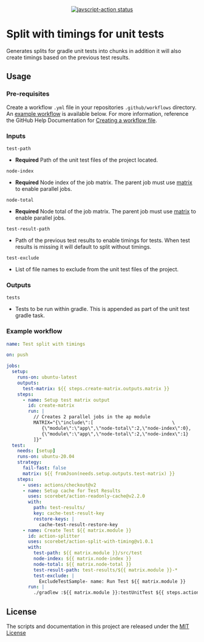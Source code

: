 <p align="center">
  <a href="https://github.com/scorebet/action-split-with-timing/actions"><img alt="javscript-action status" src="https://github.com/scorebet/action-split-with-timing/workflows/units-test/badge.svg"></a>
</p>

# Split with timings for unit tests

Generates splits for gradle unit tests into chunks in addition it will also create timings based on the previous test results.

## Usage


### Pre-requisites
Create a workflow `.yml` file in your repositories `.github/workflows` directory. An [example workflow](#example-workflow) is available below. For more information, reference the GitHub Help Documentation for [Creating a workflow file](https://help.github.com/en/articles/configuring-a-workflow#creating-a-workflow-file).

### Inputs
`test-path`
* **Required** Path of the unit test files of the project located.

`node-index`
* **Required** Node index of the job matrix. The parent job must use [matrix](https://docs.github.com/en/free-pro-team@latest/actions/reference/workflow-syntax-for-github-actions#jobsjob_idstrategymatrix) to enable parallel jobs.

`node-total` 
* **Required** Node total of the job matrix. The parent job must use [matrix](https://docs.github.com/en/free-pro-team@latest/actions/reference/workflow-syntax-for-github-actions#jobsjob_idstrategymatrix) to enable parallel jobs.

`test-result-path`
* Path of the previous test results to enable timings for tests. When test results is missing it will default to split without timings.

`test-exclude`
* List of file names to exclude from the unit test files of the project.

### Outputs

`tests`
* Tests to be run within gradle. This is appended as part of the unit test gradle task.

### Example workflow

```yaml
name: Test split with timings

on: push

jobs:
  setup:
    runs-on: ubuntu-latest
    outputs:
      test-matrix: ${{ steps.create-matrix.outputs.matrix }}
    steps:
      - name: Setup test matrix output
        id: create-matrix
        run: |
          // Creates 2 parallel jobs in the ap module
          MATRIX="{\"include\":[                             \
             {\"module\":\"app\",\"node-total\":2,\"node-index\":0},
             {\"module\":\"app\",\"node-total\":2,\"node-index\":1}
          ]}"
  test:
    needs: [setup]
    runs-on: ubuntu-20.04
    strategy:
      fail-fast: false
      matrix: ${{ fromJson(needs.setup.outputs.test-matrix) }}
    steps:
      - uses: actions/checkout@v2
      - name: Setup cache for Test Results
        uses: scorebet/action-readonly-cache@v2.2.0
        with:
          path: test-results/
          key: cache-test-result-key
          restore-keys: |
            cache-test-result-restore-key
      - name: Create Test ${{ matrix.module }}
        id: action-splitter
        uses: scorebet/action-split-with-timing@v1.0.1
        with:
          test-path: ${{ matrix.module }}/src/test
          node-index: ${{ matrix.node-index }}
          node-total: ${{ matrix.node-total }}
          test-result-path: test-results/${{ matrix.module }}-*
          test-exclude: |
            ExcludeTestSample- name: Run Test ${{ matrix.module }}
        run: |
          ./gradlew :${{ matrix.module }}:testUnitTest ${{ steps.action-splitter.outputs.tests }}      
```

## License
The scripts and documentation in this project are released under the [MIT License](LICENSE)

